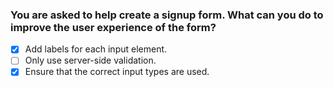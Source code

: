 ### You are asked to help create a signup form. What can you do to improve the user experience of the form?

- [x] Add labels for each input element.
- [ ] Only use server-side validation.
- [x] Ensure that the correct input types are used.
